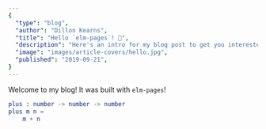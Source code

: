```yaml
---
{
  "type": "blog",
  "author": "Dillon Kearns",
  "title": "Hello `elm-pages`! 🚀",
  "description": "Here's an intro for my blog post to get you interested in reading more...",
  "image": "images/article-covers/hello.jpg",
  "published": "2019-09-21",
}
---
```


Welcome to my blog! It was built with `elm-pages`!


```elm
plus : number -> number -> number
plus m n =
    m + n
```